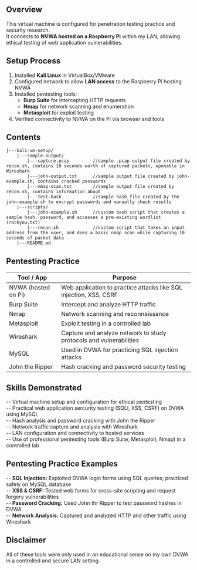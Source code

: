 ## Overview
This virtual machine is configured for penetration testing practice and security research.  
It connects to **NVWA hosted on a Raspberry Pi** within my LAN, allowing ethical testing of web application vulnerabilities.

## Setup Process
1. Installed **Kali Linux** in VirtualBox/VMware  
2. Configured network to allow **LAN access** to the Raspberry Pi hosting NVWA  
3. Installed pentesting tools:
   - **Burp Suite** for intercepting HTTP requests  
   - **Nmap** for network scanning and enumeration  
   - **Metasploit** for exploit testing  
4. Verified connectivity to NVWA on the Pi via browser and tools

## Contents
```text
|---kali-vm-setup/
    |---sample-output/
        |---capture.pcap         //sample .pcap output file created by recon.sh, contains 10 seconds worth of captured packets, openable in Wireshark
        |---john-output.txt      //sample output file created by john-example.sh, contains cracked passwords
        |---mmap-scan.txt        //sample output file created by recon.sh, contains information about
        |---test.hash            //sample hash file created by the john-example.sh to encrypt passwords and manually check results
    |---scripts/
        |---john-example.sh      //custom bash script that creates a sample hash, password, and accesses a pre-existing wordlist (rockyou.txt)
        |---recon.sh             //custom script that takes an input address from the user, and does a basic nmap scan while capturing 10 seconds of packet data
    |---README.md
```

## Pentesting Practice

| Tool / App          | Purpose                                                            |
|---------------------|--------------------------------------------------------------------|
| NVWA (hosted on Pi) | Web application to practice attacks like SQL injection, XSS, CSRF  |
| Burp Suite          | Intercept and analyze HTTP traffic                                 |
| Nmap                | Network scanning and reconnaissance                                |
| Metasploit          | Exploit testing in a controlled lab                                |
| Wireshark           | Capture and analyze network to study protocols and vulnerabilities |
| MySQL               | Used in DVWA for practicing SQL injection attacks                  |
| John the Ripper     | Hash cracking and password security testing                        |

## Skills Demonstrated
-- Virtual machine setup and configuration for ethical pentesting  
-- Practical web application sercurity testing (SQLi, XSS, CSRF) on DVWA using MySQL  
-- Hash analysis and password cracking with John the Ripper  
-- Network traffic capture and analysis with Wireshark  
-- LAN configuration and connectivity to hosted services  
-- Use of professional pentesting tools (Burp Suite, Metasploit, Nmap) in a controlled lab  

## Pentesting Practice Examples
-- **SQL Injection:** Exploited DVWA login forms using SQL queries; practiced safely on MySQL database  
-- **XSS & CSRF:** Tested web forms for cross-site scripting and request forgery vulnerabilities  
-- **Password Cracking:** Used John thr Ripper to test password hashes in DVWA  
-- **Network Analysis:** Captured and analyzed HTTP and other traffic using Wireshark  

## Disclaimer  
All of these tools were only used in an educational sense on my own DVWA in a controlled and secure LAN setting.
